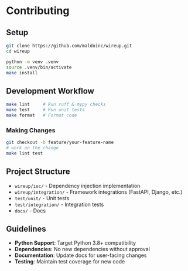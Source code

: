 # Contributing

## Setup

```bash
git clone https://github.com/maldoinc/wireup.git
cd wireup

python -m venv .venv
source .venv/bin/activate
make install
```

## Development Workflow

```bash
make lint     # Run ruff & mypy checks
make test     # Run unit tests
make format   # Format code
```

### Making Changes

```bash
git checkout -b feature/your-feature-name
# work on the change
make lint test
```


## Project Structure

- `wireup/ioc/` - Dependency injection implementation
- `wireup/integration/` - Framework integrations (FastAPI, Django, etc.)
- `test/unit/` - Unit tests
- `test/integration/` - Integration tests
- `docs/` - Docs

## Guidelines

- **Python Support**: Target Python 3.8+ compatibility
- **Dependencies**: No new dependencies without approval
- **Documentation**: Update docs for user-facing changes
- **Testing**: Maintain test coverage for new code
